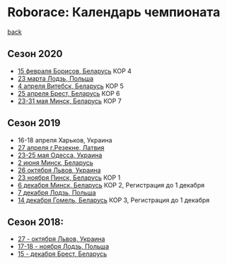 # Roborace: Календарь чемпионата
[back](./)


## Сезон 2020

* [15 февраля Борисов, Беларусь](http://adm.moiro.by/reg_kor/) КОР 4
* [23 марта Лодзь, Польша](https://skaner.p.lodz.pl/sumochallenge/)
* [4 апреля Витебск, Беларусь](http://roboturnir.by/) КОР 5
* [25 апреля Брест, Беларусь](http://roboturnir.by/) КОР 6
* [23-31 мая Минск, Беларусь](http://roboturnir.by/) КОР 7


## Сезон 2019

* 16-18 апреля Харьков, Украина
* [27 апреля г.Резекне, Латвия](http://latvianroboticchampionship.lv/latvianroboticchampionship/)
* [23-25 мая Одесса, Украина](https://www.robot.onaft.edu.ua/roborace.html)
* [2 июня Минск, Беларусь](http://roboturnir.by/)
* [26 октября Львов, Украина](http://lp.edu.ua/event/2019/konkurs-vseukrayinski-zmagannya-z-peregoniv-avtonomnyh-robotiv-za-kubok-lvivskoyi)
* [23 ноября Пинск, Беларусь](http://roboturnir.by/registratsiya-kor/) КОР 1
* [6 декабря Минск, Беларусь](http://roboturnir.by/registratsiya-kor/) КОР 2, Регистрация до 1 декабря
* [7 декабря Лодзь, Польша](http://skaner.p.lodz.pl/sumochallenge/)
* [14 декабря Гомель, Беларусь](http://roboturnir.by/registratsiya-kor/) КОР 3, Регистрация до 1 декабря



## Сезон 2018:

* [27 - октября Львов, Украина](http://lp.edu.ua/robocup)
* [17-18 - ноября Лодзь, Польша](http://skaner.p.lodz.pl/sumochallenge/)
* [15 - декабря Брест, Беларусь](http://smartrobofest.by/)
